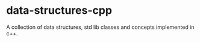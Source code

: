 # data-structures-cpp
A collection of data structures, std lib classes and concepts implemented in c++.
